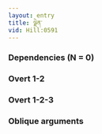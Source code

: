 ```yaml
---
layout: entry
title: ལྗེན་
vid: Hill:0591
---
```

### Dependencies (N = 0)


### Overt 1-2


### Overt 1-2-3


### Oblique arguments
